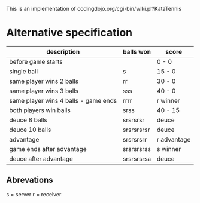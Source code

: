 This is an implementation of codingdojo.org/cgi-bin/wiki.pl?KataTennis



Alternative specification
=========================

| description                             | balls won	| score         |
| --------------------------------------- | ----------- | --------------|
| before game starts                      | 			| 0  - 0        |
| single ball                             | s			| 15 - 0        |
| same player wins 2 balls                | rr			| 30 - 0        |
| same player wins 3 balls                | sss			| 40 - 0        |
| same player wins 4 balls - game ends    | rrrr		| r winner      |
| both players win balls                  | srss		| 40 - 15       |
| deuce 8 balls                           | srsrsrsr	| deuce         |
| deuce 10 balls                          | srsrsrsrsr	| deuce         |
| advantage                               | srsrsrsrr	| r advantage   |
| game ends after advantage               | srsrsrsrss	| s winner      |
| deuce after advantage                   | srsrsrsrsa	| deuce         |


Abrevations
-----------
s = server
r = receiver
